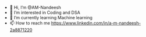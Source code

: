 - 👋 Hi, I’m @AM-Nandeesh
- 👀 I’m interested in Coding and DSA
- 🌱 I’m currently learning Machine learning
- 📫 How to reach me https://www.linkedin.com/in/a-m-nandeesh-2a8871220

<!---
AM-Nandeesh/AM-Nandeesh is a ✨ special ✨ repository because its `README.md` (this file) appears on your GitHub profile.
You can click the Preview link to take a look at your changes.
--->
